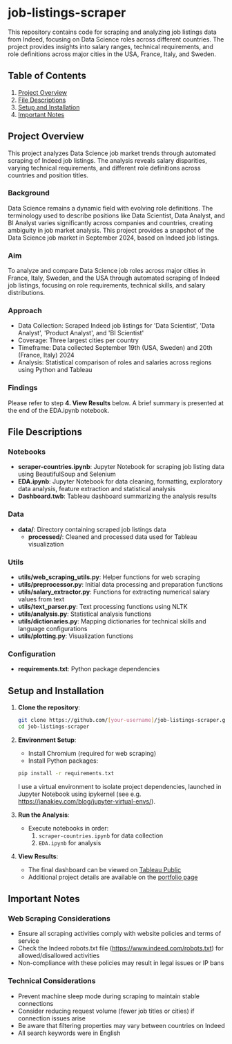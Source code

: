 # job-listings-scraper

This repository contains code for scraping and analyzing job listings data from Indeed, focusing on Data Science roles across different countries. The project provides insights into salary ranges, technical requirements, and role definitions across major cities in the USA, France, Italy, and Sweden.

## Table of Contents
1. [Project Overview](#project-overview)
2. [File Descriptions](#file-descriptions)
3. [Setup and Installation](#setup-and-installation)
4. [Important Notes](#important-notes)

## Project Overview

This project analyzes Data Science job market trends through automated scraping of Indeed job listings. The analysis reveals salary disparities, varying technical requirements, and different role definitions across countries and position titles.

### Background
Data Science remains a dynamic field with evolving role definitions. The terminology used to describe positions like Data Scientist, Data Analyst, and BI Analyst varies significantly across companies and countries, creating ambiguity in job market analysis. This project provides a snapshot of the Data Science job market in September 2024, based on Indeed job listings.

### Aim
To analyze and compare Data Science job roles across major cities in France, Italy, Sweden, and the USA through automated scraping of Indeed job listings, focusing on role requirements, technical skills, and salary distributions.

### Approach
- Data Collection: Scraped Indeed job listings for 'Data Scientist', 'Data Analyst', 'Product Analyst', and 'BI Scientist'
- Coverage: Three largest cities per country
- Timeframe: Data collected September 19th (USA, Sweden) and 20th (France, Italy) 2024
- Analysis: Statistical comparison of roles and salaries across regions using Python and Tableau

### Findings
Please refer to step **4. View Results** below. A brief summary is presented at the end of the EDA.ipynb notebook.  

## File Descriptions

### Notebooks
- **scraper-countries.ipynb**: Jupyter Notebook for scraping job listing data using BeautifulSoup and Selenium
- **EDA.ipynb**: Jupyter Notebook for data cleaning, formatting, exploratory data analysis, feature extraction and statistical analysis
- **Dashboard.twb**: Tableau dashboard summarizing the analysis results

### Data
- **data/**: Directory containing scraped job listings data
  - **processed/**: Cleaned and processed data used for Tableau visualization

### Utils
- **utils/web_scraping_utils.py**: Helper functions for web scraping
- **utils/preprocessor.py**: Initial data processing and preparation functions
- **utils/salary_extractor.py**: Functions for extracting numerical salary values from text
- **utils/text_parser.py**: Text processing functions using NLTK
- **utils/analysis.py**: Statistical analysis functions
- **utils/dictionaries.py**: Mapping dictionaries for technical skills and language configurations
- **utils/plotting.py**: Visualization functions

### Configuration
- **requirements.txt**: Python package dependencies

## Setup and Installation

1. **Clone the repository**:
    ```bash
    git clone https://github.com/[your-username]/job-listings-scraper.git
    cd job-listings-scraper
    ```

2. **Environment Setup**:
    - Install Chromium (required for web scraping)
    - Install Python packages:
    ```bash
    pip install -r requirements.txt
    ```
    I use a virtual environment to isolate project dependencies, launched in Jupyter Notebook using ipykernel (see e.g. https://janakiev.com/blog/jupyter-virtual-envs/).

3. **Run the Analysis**:
    - Execute notebooks in order:
        1. `scraper-countries.ipynb` for data collection
        2. `EDA.ipynb` for analysis

4. **View Results**:
    - The final dashboard can be viewed on [Tableau Public](https://public.tableau.com/app/profile/emma.frid/viz/DataScienceJobMarketAnalysis_17340041213390/Dashboard2)
    - Additional project details are available on the [portfolio page](https://sites.google.com/view/emmafrid/project-page-7?authuser=0)

## Important Notes

### Web Scraping Considerations
- Ensure all scraping activities comply with website policies and terms of service
- Check the Indeed robots.txt file (https://www.indeed.com/robots.txt) for allowed/disallowed activities
- Non-compliance with these policies may result in legal issues or IP bans

### Technical Considerations
- Prevent machine sleep mode during scraping to maintain stable connections
- Consider reducing request volume (fewer job titles or cities) if connection issues arise
- Be aware that filtering properties may vary between countries on Indeed
- All search keywords were in English
